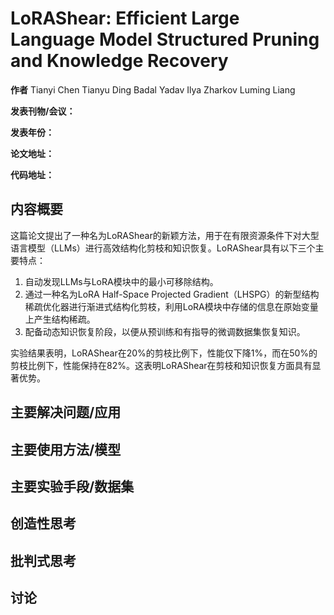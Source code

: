 # LoRAShear: Efficient Large Language Model Structured Pruning and Knowledge Recovery


**作者** Tianyi Chen  Tianyu Ding  Badal Yadav  Ilya Zharkov  Luming Liang 

**发表刊物/会议：**

**发表年份：**

**论文地址：**

**代码地址：**

## 内容概要

这篇论文提出了一种名为LoRAShear的新颖方法，用于在有限资源条件下对大型语言模型（LLMs）进行高效结构化剪枝和知识恢复。LoRAShear具有以下三个主要特点：

1. 自动发现LLMs与LoRA模块中的最小可移除结构。
2. 通过一种名为LoRA Half-Space Projected Gradient（LHSPG）的新型结构稀疏优化器进行渐进式结构化剪枝，利用LoRA模块中存储的信息在原始变量上产生结构稀疏。
3. 配备动态知识恢复阶段，以便从预训练和有指导的微调数据集恢复知识。
   
实验结果表明，LoRAShear在20%的剪枝比例下，性能仅下降1%，而在50%的剪枝比例下，性能保持在82%。这表明LoRAShear在剪枝和知识恢复方面具有显著优势。


## 主要解决问题/应用



## 主要使用方法/模型



## 主要实验手段/数据集



## 创造性思考



## 批判式思考


## 讨论 







